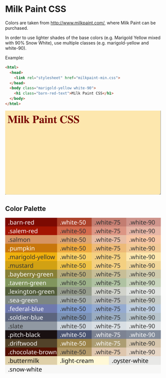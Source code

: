 
# Milk Paint CSS

Colors are taken from http://www.milkpaint.com/, where Milk Paint can be purchased.

In order to use lighter shades of the base colors (e.g. Marigold Yellow mixed with 90% Snow White), use multiple classes (e.g. marigold-yellow and white-90).

Example:
```html
<html>
  <head>
    <link rel="stylesheet" href="milkpaint-min.css">
  </head>
  <body class="marigold-yellow white-90">
    <h1 class="barn-red-text">Milk Paint CSS</h1>
  </body>
</html>
```

![Milkpaint Demo](https://github.com/kguay/milkpaint/blob/master/example.png "Milkpaint Demo")


## Color Palette
![Milkpaint Color Palette](https://github.com/kguay/milkpaint/blob/master/milkpaint.svg "Milkpaint Color Palette")

